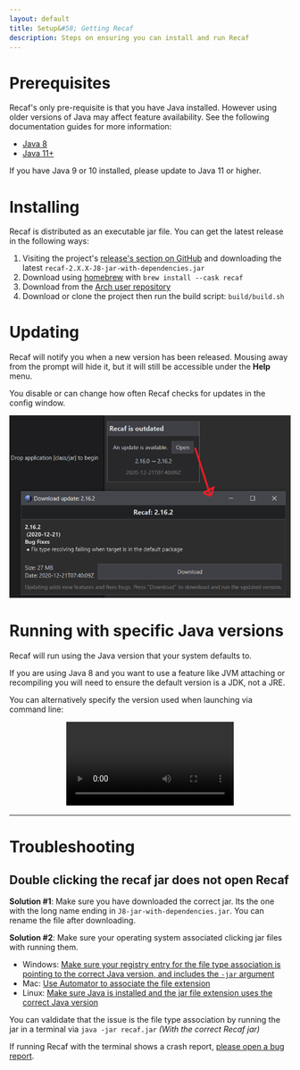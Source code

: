 ```yaml
---
layout: default
title: Setup&#58; Getting Recaf
description: Steps on ensuring you can install and run Recaf
---
```

# Prerequisites

Recaf's only pre-requisite is that you have Java installed. However using older versions of Java may affect feature availability. See the following documentation guides for more information:


- [Java 8](setup-java8.md)
- [Java 11+](setup-java11.md)

If you have Java 9 or 10 installed, please update to Java 11 or higher.

# Installing

Recaf is distributed as an executable jar file. You can get the latest release in the following ways:

1. Visiting the project's [release's section on GitHub](https://github.com/Col-E/Recaf/releases) and downloading the latest `recaf-2.X.X-J8-jar-with-dependencies.jar`
2. Download using [homebrew](https://formulae.brew.sh/cask/recaf) with `brew install --cask recaf`
3. Download from the [Arch user repository](https://aur.archlinux.org/packages/recaf-bin/)
4. Download or clone the project then run the build script: `build/build.sh`

# Updating

Recaf will notify you when a new version has been released. Mousing away from the prompt will hide it, but it will still be accessible under the **Help** menu.

You disable or can change how often Recaf checks for updates in the config window.

![prompt example](img/update-prompt.png?style=center)

# Running with specific Java versions

Recaf will run using the Java version that your system defaults to.  

If you are using Java 8 and you want to use a feature like JVM attaching or recompiling you will need to ensure the default version is a JDK, not a JRE.

You can alternatively specify the version used when launching via command line:

<center><video controls><source src="img/run-version.mp4" type="video/mp4"></video></center> 

----------------------------------

# Troubleshooting

## Double clicking the recaf jar does not open Recaf

**Solution #1**: Make sure you have downloaded the correct jar. Its the one with the long name ending in `J8-jar-with-dependencies.jar`. You can rename the file after downloading.

**Solution #2**: Make sure your operating system associated clicking jar files with running them.
 - Windows: [Make sure your registry entry for the file type association is pointing to the correct Java version, and includes the `-jar` argument](https://superuser.com/questions/1194758/unable-to-run-jar-files-by-double-clicking-them-on-windows-7)
 - Mac: [Use Automator to associate the file extension](https://github.com/AdoptOpenJDK/openjdk-installer/issues/93#issuecomment-633135558)
 - Linux: [Make sure Java is installed and the jar file extension uses the correct Java version](https://askubuntu.com/questions/192914/how-run-a-jar-file-with-a-double-click)
 
 You can valdidate that the issue is the file type association by running the jar in a terminal via `java -jar recaf.jar` _(With the correct Recaf jar)_
 
 If running Recaf with the terminal shows a crash report, [please open a bug report](https://github.com/Col-E/Recaf/issues/new?template=bug_report.md).
